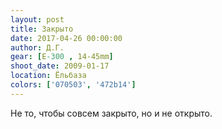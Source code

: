 ```yaml
---
layout: post
title: Закрыто
date: 2017-04-26 00:00:00
author: Д.Г.
gear: [E-300 , 14-45mm]
shoot_date: 2009-01-17
location: Ёльбаза
colors: ['070503', '472b14']
---
```

Не то, чтобы совсем закрыто, но и не открыто.
